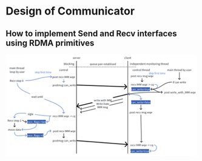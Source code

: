# Design of Communicator

## How to implement Send and Recv interfaces using RDMA primitives
![](pics/communicator_structure.png)
